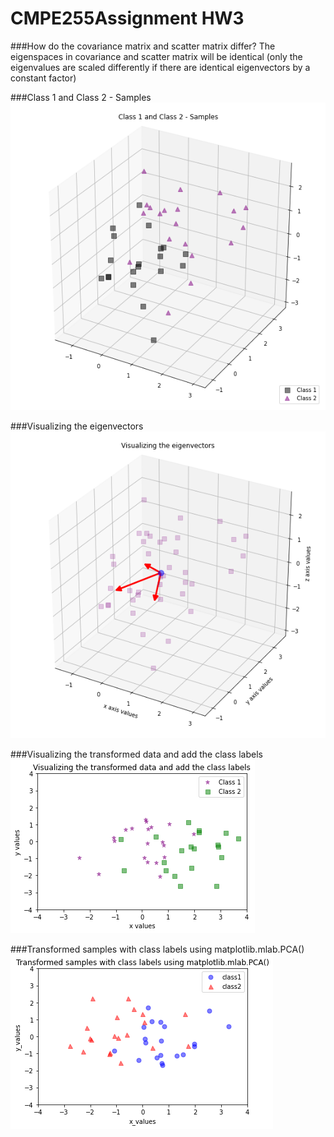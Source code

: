 # CMPE255Assignment HW3

###How do the covariance matrix and scatter matrix differ?
The eigenspaces in covariance and scatter matrix will be identical (only the eigenvalues are scaled differently if there are identical eigenvectors by a constant factor)

###Class 1 and Class 2 - Samples  
![](https://github.com/saikrishna014597700/CMPE255Assignment/blob/main/class_samples.png)  

###Visualizing the eigenvectors   
![](https://github.com/saikrishna014597700/CMPE255Assignment/blob/main/eigenvectors_visualization.png)  

###Visualizing the transformed data and add the class labels   
![](https://github.com/saikrishna014597700/CMPE255Assignment/blob/main/transformed_data.png)  

###Transformed samples with class labels using matplotlib.mlab.PCA()  
![](https://github.com/saikrishna014597700/CMPE255Assignment/blob/main/transformed_samples.png)  
